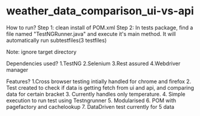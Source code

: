 # weather_data_comparison_ui-vs-api
How to run?
Step 1: clean install of POM.xml
Step 2: In tests package, find a file named "TestNGRunner.java" and execute it's main method. It will automatically run subtestfiles(3 testfiles)

Note: ignore target directory 

Dependencies used?
1.TestNG
2.Selenium
3.Rest assured
4.Webdriver manager

Features?
1.Cross browser testing intially handled for chrome and firefox
2. Test created to check if data is getting fetch from ui and api, and comparing data for certain bracket
3. Currently handles only temperature.
4. Simple execution to run test using Testngrunner
5. Modularised
6. POM with pagefactory and cachelookup
7. DataDriven test currently for 5 data
